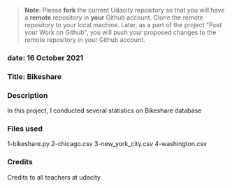 >**Note**: Please **fork** the current Udacity repository so that you will have a **remote** repository in **your** Github account. Clone the remote repository to your local machine. Later, as a part of the project "Post your Work on Github", you will push your proposed changes to the remote repository in your Github account.

### date: 16 October  2021

### Title: Bikeshare

### Description
In this project, I conducted several statistics on Bikeshare database

### Files used
1-bikeshare.py
2-chicago.csv
3-new_york_city.csv
4-washington.csv

### Credits
Credits to all teachers at udacity

